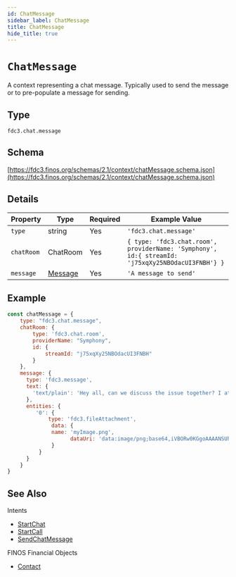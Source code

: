```yaml
---
id: ChatMessage
sidebar_label: ChatMessage
title: ChatMessage
hide_title: true
---
```

# `ChatMessage`

A context representing a chat message. Typically used to send the message or to pre-populate a message for sending.

## Type

`fdc3.chat.message`

## Schema

[https://fdc3.finos.org/schemas/2.1/context/chatMessage.schema.json](https://fdc3.finos.org/schemas/2.1/context/chatMessage.schema.json)

## Details

| Property    | Type    | Required | Example Value     |
|-------------|---------|----------|-------------------|
| `type`      | string  | Yes      | `'fdc3.chat.message'`  |
| `chatRoom`      | ChatRoom  | Yes       | `{ type: 'fdc3.chat.room', providerName: 'Symphony', id:{ streamId: 'j75xqXy25NBOdacUI3FNBH'} }`      |
| `message`  | [Message](https://fdc3.finos.org/schemas/2.1/message.schema.json)  | Yes       | `'A message to send'` |

## Example

```js
const chatMessage = {
    type: "fdc3.chat.message",
    chatRoom: {
        type: 'fdc3.chat.room',
        providerName: "Symphony",
        id: {
            streamId: "j75xqXy25NBOdacUI3FNBH"
        }
    },
    message: {
      type: 'fdc3.message',
      text: {
        'text/plain': 'Hey all, can we discuss the issue together? I attached a screenshot'
      },
      entities: {
         '0': {
             type: 'fdc3.fileAttachment',
              data: {
              name: 'myImage.png',
                    dataUri: 'data:image/png;base64,iVBORw0KGgoAAAANSUhEUgAAAAgAAAAIAQMAAAD+wSzIAAAABlBMVEX///+/v7+jQ3Y5AAAADklEQVQI12P4AIX8EAgALgAD/aNpbtEAAAAASUVORK5CYII'
              }
          }
      }
    }
}
```

## See Also

Intents
- [StartChat](../../intents/ref/StartChat)
- [StartCall](../../intents/ref/StartCall)
- [SendChatMessage](../../intents/ref/SendChatMessage)

FINOS Financial Objects
- [Contact](https://fo.finos.org/docs/objects/contact)

